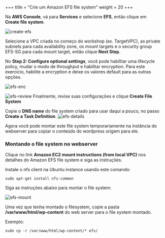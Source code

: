 +++
title = "Crie um Amazon EFS file system"
weight = 20
+++

Na **AWS Console**, vá para **Services** e selecione **EFS**, então clique em **Create file system**.

![create-efs](/ecs/create-efs.png)

Selecione a VPC criada no começo do workshop (ex. TargetVPC), as private subnets para cada availability zone, os mount targets e o security group EFS-SG para cada mount target, então clique **Next Step**.

No **Step 2: Configure optional settings**, você pode habilitar uma lifecycle policy, mudar o modo de throughput e habilitar encryption. Para este exercício, habilite a encryption e deixe os valores  default para as outras opções.

![efs-enc](/ecs/efs-enc.png)

![efs-review](/ecs/efs-review.png)
Finalmente, revise suas configurações e clique **Create File System**

Copie o **DNS name** do file system criado para usar daqui a pouco, no passo **Create a Task Definition**.
![efs-details](/ecs/efs-details.png)

Agora você pode montar este file system temporariamente na instância do webserver para copiar o conteúdo do wordpress origem para ele.

### Montando o file system no webserver

Clique no link **Amazon EC2 mount instructions (from local VPC)** nos detalhes do Amazon EFS file system e siga as instruções.

Instale o nfs client na Ubuntu instance usando este comando:

```
sudo apt-get install nfs-common
```

Siga as instruções abaixo para montar o file system:

![efs-mount](/ecs/efs-mount.png)

Uma vez que tenha montado o filesystem, copie a pasta **/var/www/html/wp-content** do web server para o file system montado.

Exemplo:
```
sudo cp -r /var/www/html/wp-content/* efs/
```
